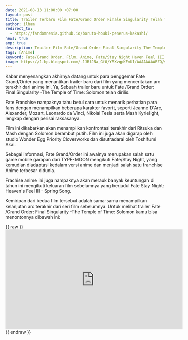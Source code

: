 ```yaml
---
date: 2021-08-13 11:00:00 +07:00
layout: post
title: Trailer Terbaru Film Fate/Grand Order Finale Singularity Telah Terbit
author: ilham
redirect_to: 
  - https://fandomnesia.github.io/boruto-houki-penerus-kakashi/
news: true
amp: true
description: Trailer Film Fate/Grand Order Final Singularity The Temple of Time Solomon telah dirilis. Lihat Cuplikannya disini.
tags: [Anime]
keyword: Fate/Grand Order, Film, Anime, Fate/Stay Night Haven Feel III, Fate/Grand Order Final Singularity The Temple of Time Solomon
image: https://1.bp.blogspot.com/-1JRfJNa_Gf0/YRXvqpKFmUI/AAAAAAAABZQ/vj5llaH7OT4CPJ23npWxUmcSEp8_1dRWQCLcBGAsYHQ/s0/20210812_201448_0000.jpg
---
```

Kabar menyenangkan akhirnya datang untuk para penggemar Fate Grand/Order yang menantikan trailer baru dari film yang menceritakan arc terakhir dari anime ini. Ya, Sebuah trailer baru untuk  Fate /Grand Order: Final Singularity -The Temple of Time: Solomon telah dirilis.

Fate Franchise nampaknya tahu betul cara untuk menarik perhatian para fans dengan menampilkan beberapa karakter favorit, seperti Jeanne D'Arc, Alexander, Mozart, Leonardo da Vinci, Nikolai Tesla serta Mash Kyrielight, lengkap dengan perisai raksasanya.

Film ini dikabarkan akan menampilkan konfrontasi terakhir dari Ritsuka dan Mash dengan Solomon berambut putih. Film ini juga akan digarap oleh studio Wonder Egg Priority Cloverworks dan disutradarai oleh Toshifumi Akai.

Sebagai informasi, Fate Grand/Order ini awalnya merupakan salah satu game mobile garapan dari TYPE-MOON mengikuti Fate/Stay Night, yang kemudian diadaptasi kedalam versi anime dan menjadi salah satu franchise Anime terbesar didunia.

Frachise anime ini juga nampaknya akan merauk banyak keuntungan di tahun ini mengikuti keluaran film sebelumnya yang berjudul Fate Stay Night: Heaven's Feel III - Spring Song.

Kemiripan dari kedua film tersebut adalah sama-sama menampilkan kelanjutan arc terakhir dari seri film sebelumnya. Untuk melihat trailer Fate /Grand Order: Final Singularity -The Temple of Time: Solomon kamu bisa menontonnya dibawah ini:

{{ raw }}<iframe width="560" height="315" src="https://www.youtube.com/embed/q8MREdw5zo8" title="YouTube video player" frameborder="0" allow="accelerometer; autoplay; clipboard-write; encrypted-media; gyroscope; picture-in-picture" allowfullscreen></iframe>{{ endraw }}
